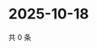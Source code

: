 # 2025-10-18

共 0 条

<!-- BEGIN ZHIHUVIDEO -->
<!-- 最后更新时间 Sat Oct 18 2025 06:10:12 GMT+0800 (China Standard Time) -->

<!-- END ZHIHUVIDEO -->
